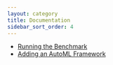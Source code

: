```yaml
---
layout: category
title: Documentation
sidebar_sort_order: 4
---
```


 - [Running the Benchmark](../README.md)
 - [Adding an AutoML Framework](../docker/readme.md)